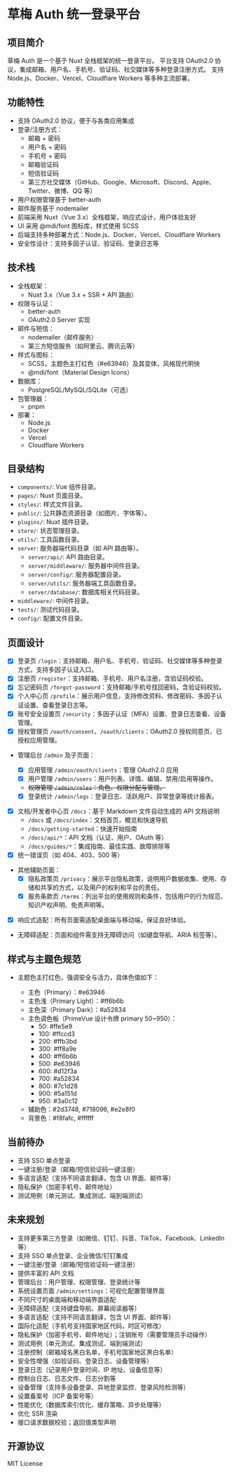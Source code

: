 # 草梅 Auth 统一登录平台

## 项目简介

草梅 Auth 是一个基于 Nuxt 全栈框架的统一登录平台。
平台支持 OAuth2.0 协议，集成邮箱、用户名、手机号、验证码、社交媒体等多种登录注册方式。
支持 Node.js、Docker、Vercel、Cloudflare Workers 等多种主流部署。

## 功能特性

-   支持 OAuth2.0 协议，便于与各类应用集成
-   登录/注册方式：
    -   邮箱 + 密码
    -   用户名 + 密码
    -   手机号 + 密码
    -   邮箱验证码
    -   短信验证码
    -   第三方社交媒体（GitHub、Google、Microsoft、Discord、Apple、Twitter、微博、QQ 等）
-   用户权限管理基于 better-auth
-   邮件服务基于 nodemailer
-   前端采用 Nuxt（Vue 3.x）全栈框架，响应式设计，用户体验友好
-   UI 采用 @mdi/font 图标库，样式使用 SCSS
-   后端支持多种部署方式：Node.js、Docker、Vercel、Cloudflare Workers
-   安全性设计：支持多因子认证、验证码、登录日志等

## 技术栈

-   全栈框架：
    -   Nuxt 3.x（Vue 3.x + SSR + API 路由）
-   权限与认证：
    -   better-auth
    -   OAuth2.0 Server 实现
-   邮件与短信：
    -   nodemailer（邮件服务）
    -   第三方短信服务（如阿里云、腾讯云等）
-   样式与图标：
    -   SCSS，主题色主打红色（#e63946）及其变体，风格现代明快
    -   @mdi/font（Material Design Icons）
-   数据库：
    -   PostgreSQL/MySQL/SQLite（可选）
-   包管理器：
    -   pnpm
-   部署：
    -   Node.js
    -   Docker
    -   Vercel
    -   Cloudflare Workers

## 目录结构

-   `components/`: Vue 组件目录。
-   `pages/`: Nuxt 页面目录。
-   `styles/`: 样式文件目录。
-   `public/`: 公共静态资源目录（如图片、字体等）。
-   `plugins/`: Nuxt 插件目录。
-   `store/`: 状态管理目录。
-   `utils/`: 工具函数目录。
-   `server`: 服务器端代码目录（如 API 路由等）。
    -   `server/api/`: API 路由目录。
    -   `server/middleware/`: 服务器中间件目录。
    -   `server/config/`: 服务器配置目录。
    -   `server/utils/`: 服务器端工具函数目录。
    -   `server/database/`: 数据库相关代码目录。
-   `middleware/`: 中间件目录。
-   `tests/`: 测试代码目录。
-   `config/`: 配置文件目录。

## 页面设计

-   [x] 登录页 `/login`：支持邮箱、用户名、手机号、验证码、社交媒体等多种登录方式，支持多因子认证入口。
-   [x] 注册页 `/register`：支持邮箱、手机号、用户名注册，含验证码校验。
-   [x] 忘记密码页 `/forgot-password`：支持邮箱/手机号找回密码，含验证码校验。
-   [x] 个人中心页 `/profile`：展示用户信息，支持修改资料、修改密码、多因子认证设置、查看登录日志等。
-   [x] 账号安全设置页 `/security`：多因子认证（MFA）设置、登录日志查看、设备管理。
-   [x] 授权管理页 `/oauth/consent`、`/oauth/clients`：OAuth2.0 授权同意页、已授权应用管理。
-   管理后台 `/admin` 及子页面：

    -   [x] 应用管理 `/admin/oauth/clients`：管理 OAuth2.0 应用
    -   [x] 用户管理 `/admin/users`：用户列表、详情、编辑、禁用/启用等操作。
    -   ~~权限管理 `/admin/roles`：角色、权限分配与管理。~~
    -   [x] 登录统计 `/admin/logs`：登录日志、活跃用户、异常登录等统计报表。

-   [x] 文档/开发者中心页 `/docs`：基于 Markdown 文件自动生成的 API 文档说明
    -   `/docs` 或 `/docs/index`：文档首页，概览和快速导航
    -   `/docs/getting-started`：快速开始指南
    -   `/docs/api/*`：API 文档（认证、用户、OAuth 等）
    -   `/docs/guides/*`：集成指南、最佳实践、故障排除等
-   [x] 统一错误页（如 404、403、500 等）
-   其他辅助页面：
    -   [x] 隐私政策页 `/privacy`：展示平台隐私政策，说明用户数据收集、使用、存储和共享的方式，以及用户的权利和平台的责任。
    -   [x] 服务条款页 `/terms`：列出平台的使用规则和条件，包括用户的行为规范、知识产权声明、免责声明等。
-   [x] 响应式适配：所有页面需适配桌面端与移动端，保证良好体验。
-   无障碍适配：页面和组件需支持无障碍访问（如键盘导航、ARIA 标签等）。

## 样式与主题色规范

-   主题色主打红色，强调安全与活力，具体色值如下：

    -   主色（Primary）：#e63946
    -   主色浅（Primary Light）：#ff6b6b
    -   主色深（Primary Dark）：#a52834
    -   主色调色板（PrimeVue 设计令牌 primary 50~950）：
        -   50: #ffe5e9
        -   100: #ffccd3
        -   200: #ffb3bd
        -   300: #ff8a9e
        -   400: #ff6b6b
        -   500: #e63946
        -   600: #d12f3a
        -   700: #a52834
        -   800: #7c1d28
        -   900: #5a151d
        -   950: #3a0c12
    -   辅助色：#2d3748, #718096, #e2e8f0
    -   背景色：#f8fafc, #ffffff

## 当前待办

-   支持 SSO 单点登录
-   一键注册/登录（邮箱/短信验证码一键注册）
-   多语言适配（支持不同语言翻译，包含 UI 界面、邮件等）
-   隐私保护（加密手机号、邮件地址）
-   测试用例（单元测试、集成测试、端到端测试）

## 未来规划

-   支持更多第三方登录（如微信、钉钉、抖音、TikTok、Facebook、LinkedIn 等）
-   支持 SSO 单点登录、企业微信/钉钉集成
-   一键注册/登录（邮箱/短信验证码一键注册）
-   提供丰富的 API 文档
-   管理后台：用户管理、权限管理、登录统计等
-   系统设置页面 `/admin/settings`：可视化配置管理界面
-   不同尺寸的桌面端和移动端界面适配
-   无障碍适配（支持键盘导航、屏幕阅读器等）
-   多语言适配（支持不同语言翻译，包含 UI 界面、邮件等）
-   国际化适配（手机号支持国家地区代码，时区可修改）
-   隐私保护（加密手机号、邮件地址）；注销账号（需要管理员手动操作）
-   测试用例（单元测试、集成测试、端到端测试）
-   注册控制（邮箱域名黑白名单，手机号国家地区黑白名单）
-   安全性增强（如验证码、登录日志、设备管理等）
-   登录日志（记录用户登录时间、IP 地址、设备信息等）
-   控制台日志、日志文件、日志分割等
-   设备管理（支持多设备登录、异地登录监控、登录风险检测等）
-   设置备案号（ICP 备案号等）
-   性能优化（数据库索引优化、缓存策略、异步处理等）
-   优化 SSR 渲染
-   接口请求数据校验；返回值类型声明

## 开源协议

MIT License
